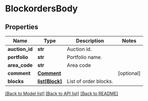 # BlockordersBody

## Properties
Name | Type | Description | Notes
------------ | ------------- | ------------- | -------------
**auction_id** | **str** | Auction id. | 
**portfolio** | **str** | Portfolio name. | 
**area_code** | **str** | Area code | 
**comment** | [**Comment**](Comment.md) |  | [optional] 
**blocks** | [**list[Block]**](Block.md) | List of order blocks. | 

[[Back to Model list]](../README.md#documentation-for-models) [[Back to API list]](../README.md#documentation-for-api-endpoints) [[Back to README]](../README.md)

